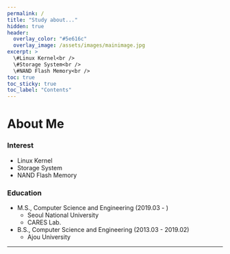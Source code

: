 ```yaml
---
permalink: /
title: "Study about..."
hidden: true
header:
  overlay_color: "#5e616c"
  overlay_image: /assets/images/mainimage.jpg
excerpt: >
  \#Linux Kernel<br />
  \#Storage System<br />
  \#NAND Flash Memory<br />
toc: true
toc_sticky: true
toc_label: "Contents"
---
```

**About Me**
======
### Interest
* Linux Kernel
* Storage System
* NAND Flash Memory

### Education
* M.S., Computer Science and Engineering (2019.03 - )
    * Seoul National University
    * CARES Lab.
* B.S., Computer Science and Engineering (2013.03 - 2019.02)
    * Ajou University 

---

